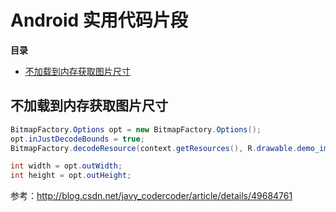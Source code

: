 # Android 实用代码片段

**目录**

* [不加载到内存获取图片尺寸](#不加载到内存获取图片尺寸)

## 不加载到内存获取图片尺寸

```java
BitmapFactory.Options opt = new BitmapFactory.Options();
opt.inJustDecodeBounds = true;
BitmapFactory.decodeResource(context.getResources(), R.drawable.demo_img);

int width = opt.outWidth;
int height = opt.outHeight;
```

参考：<http://blog.csdn.net/javy_codercoder/article/details/49684761>
